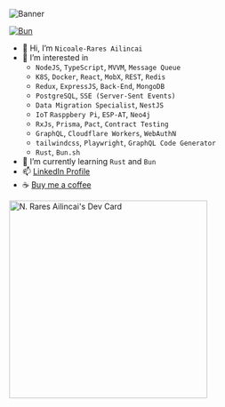 ![Banner](https://github.com/RaresAil/RaresAil/assets/47503490/a7c7e813-6125-41a8-8c39-6b0e6214c57a)

[![Bun](https://shields.io/badge/Contributed_On_Bun_1.0.5-14151a?logo=bun)](https://github.com/oven-sh/bun/discussions/6411)

- 👋 Hi, I’m `Nicoale-Rares Ailincai`
- 👀 I’m interested in 
  - `NodeJS`, `TypeScript`, `MVVM`, `Message Queue`
  - `K8S`, `Docker`, `React`, `MobX`, `REST`, `Redis` 
  - `Redux`, `ExpressJS`, `Back-End`, `MongoDB`
  - `PostgreSQL`, `SSE (Server-Sent Events)`
  - `Data Migration Specialist`, `NestJS`
  - `IoT` `Rasppbery Pi`, `ESP-AT`, `Neo4j`
  - `RxJs`, `Prisma`, `Pact`, `Contract Testing`
  - `GraphQL`, `Cloudflare Workers`, `WebAuthN`
  - `tailwindcss`, `Playwright`, `GraphQL Code Generator`
  - `Rust`, `Bun.sh`
- 🌱 I’m currently learning `Rust` and `Bun`
- 📫 [LinkedIn Profile](https://www.linkedin.com/in/rares-ailincai-3339441a5/)
- ☕️ [Buy me a coffee](https://revolut.me/nicolanuyi)

<a href="https://app.daily.dev/raresdevelopmentsolutions"><img src="https://api.daily.dev/devcards/v2/S4TmK57u18L2xSF8cNZsH.png?type=default&r=amw" width="356" alt="N. Rares Ailincai's Dev Card"/></a>
